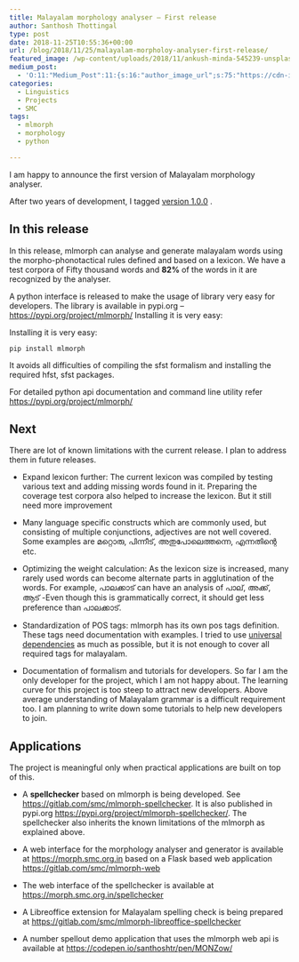```yaml
---
title: Malayalam morphology analyser – First release
author: Santhosh Thottingal
type: post
date: 2018-11-25T10:55:36+00:00
url: /blog/2018/11/25/malayalam-morpholoy-analyser-first-release/
featured_image: /wp-content/uploads/2018/11/ankush-minda-545239-unsplash-e1543143244280.jpg
medium_post:
  - 'O:11:"Medium_Post":11:{s:16:"author_image_url";s:75:"https://cdn-images-1.medium.com/fit/c/200/200/1*As1EIgy-TLEcibTNPBApCQ.jpeg";s:10:"author_url";s:31:"https://medium.com/@sthottingal";s:11:"byline_name";N;s:12:"byline_email";N;s:10:"cross_link";s:2:"no";s:2:"id";s:12:"67dc82d6be8a";s:21:"follower_notification";s:3:"yes";s:7:"license";s:11:"cc-40-by-sa";s:14:"publication_id";s:2:"-1";s:6:"status";s:6:"public";s:3:"url";s:87:"https://medium.com/@sthottingal/malayalam-morpholoy-analyser-first-release-67dc82d6be8a";}'
categories:
  - Linguistics
  - Projects
  - SMC
tags:
  - mlmorph
  - morphology
  - python

---
```

I am happy to announce the first version of Malayalam morphology analyser.

After two years of development, I tagged [version 1.0.0][1] . 

## In this release

In this release, mlmorph can analyse and generate malayalam words using the morpho-phonotactical rules defined and based on a lexicon. We have a test corpora of Fifty thousand words and **82%** of the words in it are recognized by the analyser.

A python interface is released to make the usage of library very easy for developers. The library is available in pypi.org &#8211; <https://pypi.org/project/mlmorph/> Installing it is very easy:

Installing it is very easy:

<pre class="wp-block-code"><code>pip install mlmorph</code></pre>

It avoids all difficulties of compiling the sfst formalism and installing the required hfst, sfst packages.

For detailed python api documentation and command line utility refer <https://pypi.org/project/mlmorph/>

## Next

There are lot of known limitations with the current release. I plan to address them in future releases.

  * Expand lexicon further: The current lexicon was compiled by testing various text and adding missing words found in it. Preparing the coverage test corpora also helped to increase the lexicon. But it still need more improvement

  * Many language specific constructs which are commonly used, but consisting of multiple conjunctions, adjectives are not well covered. Some examples are മറ്റൊരു, പിന്നീട്, അതുപോലെത്തന്നെ, എന്നതിന്റെ etc.
  * Optimizing the weight calculation: As the lexicon size is increased, many rarely used words can become alternate parts in agglutination of the words. For example, പാലക്കാട് can have an analysis of പാല്, അക്ക്, ആട് -Even though this is grammatically correct, it should get less preference than പാലക്കാട്<proper noun>.
  * Standardization of POS tags: mlmorph has its own pos tags definition. These tags need documentation with examples. I tried to use [universal dependencies][2] as much as possible, but it is not enough to cover all required tags for malayalam.
  * Documentation of formalism and tutorials for developers. So far I am the only developer for the project, which I am not happy about. The learning curve for this project is too steep to attract new developers. Above average understanding of Malayalam grammar is a difficult requirement too. I am planning to write down some tutorials to help new developers to join.


## Applications

The project is meaningful only when practical applications are built on top of this.

  * A **spellchecker** based on mlmorph is being developed. See <https://gitlab.com/smc/mlmorph-spellchecker>. It is also published in pypi.org <https://pypi.org/project/mlmorph-spellchecker/>. The spellchecker also inherits the known limitations of the mlmorph as explained above.

  * A web interface for the morphology analyser and generator is available at <https://morph.smc.org.in> based on a Flask based web application <https://gitlab.com/smc/mlmorph-web>
  * The web interface of the spellchecker is available at <https://morph.smc.org.in/spellchecker>
  * A Libreoffice extension for Malayalam spelling check is being prepared at <https://gitlab.com/smc/mlmorph-libreoffice-spellchecker>
  * A number spellout demo application that uses the mlmorph web api is available at <https://codepen.io/santhoshtr/pen/MONZow/>

 [1]: https://gitlab.com/smc/mlmorph/tags/Version1.0.0
 [2]: http://universaldependencies.org/